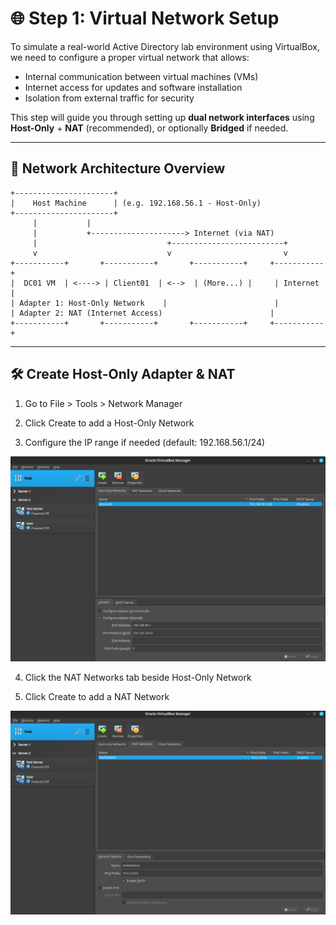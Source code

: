 # 🌐 Step 1: Virtual Network Setup

To simulate a real-world Active Directory lab environment using VirtualBox, we need to configure a proper virtual network that allows:

- Internal communication between virtual machines (VMs)  
- Internet access for updates and software installation  
- Isolation from external traffic for security  

This step will guide you through setting up **dual network interfaces** using **Host-Only** + **NAT** (recommended), or optionally **Bridged** if needed.

---

## 🧱 Network Architecture Overview

```text
+----------------------+
|    Host Machine      | (e.g. 192.168.56.1 - Host-Only)
+----------------------+
     |           |
     |           +---------------------> Internet (via NAT)
     |                             +-------------------------+
     v                             v                         v
+-----------+       +-----------+       +-----------+     +-----------+
|  DC01 VM  | <----> | Client01  | <-->  | (More...) |     | Internet  |
| Adapter 1: Host-Only Network    |                        |
| Adapter 2: NAT (Internet Access)                        |
+-----------+       +-----------+       +-----------+     +-----------+
```

---

## 🛠️ Create Host-Only Adapter & NAT

1. Go to File > Tools > Network Manager

2. Click Create to add a Host-Only Network

3. Configure the IP range if needed (default: 192.168.56.1/24)

![create-host-only-example](https://raw.githubusercontent.com/ProJensen/active-directory-lab/refs/heads/main/screenshot/create-host-only-example.png)

4. Click the NAT Networks tab beside Host-Only Network

5. Click Create to add a NAT Network

![create-nat-network-example](https://raw.githubusercontent.com/ProJensen/active-directory-lab/refs/heads/main/screenshot/create-nat-network-example.png)



